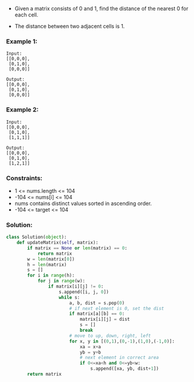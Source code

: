 - Given a matrix consists of 0 and 1, find the distance of the nearest 0 for each cell.  

- The distance between two adjacent cells is 1.  
### Example 1:
```
Input:
[[0,0,0],
 [0,1,0],
 [0,0,0]]

Output:
[[0,0,0],
 [0,1,0],
 [0,0,0]]
```

### Example 2:
```
Input:
[[0,0,0],
 [0,1,0],
 [1,1,1]]

Output:
[[0,0,0],
 [0,1,0],
 [1,2,1]]
```

### Constraints:
- 1 <= nums.length <= 104  
- -104 <= nums[i] <= 104  
- nums contains distinct values sorted in ascending order.  
- -104 <= target <= 104  

### Solution: 
```python
class Solution(object):
    def updateMatrix(self, matrix):
        if matrix == None or len(matrix) == 0:
            return matrix
        w = len(matrix[0])
        h = len(matrix)
        s = []
        for i in range(h):
            for j in range(w):
                if matrix[i][j] != 0:
                    s.append([i, j, 0])
                    while s:
                        a, b, dist = s.pop(0)
                        # if next element is 0, set the dist
                        if matrix[a][b] == 0:
                            matrix[i][j] = dist
                            s = []
                            break
                        # move to up, down, right, left
                        for x, y in [(0,1),(0,-1),(1,0),(-1,0)]:
                            xa = x+a
                            yb = y+b
                            # next element in correct area
                            if 0<=xa<h and 0<=yb<w:
                                s.append([xa, yb, dist+1])
        return matrix
```